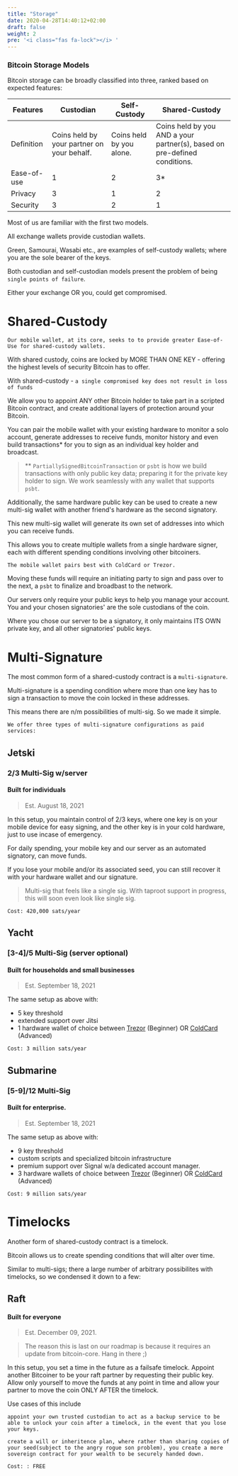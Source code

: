 ```yaml
---
title: "Storage"
date: 2020-04-28T14:40:12+02:00
draft: false
weight: 2
pre: '<i class="fas fa-lock"></i> '
---
```



### Bitcoin Storage Models

Bitcoin storage can be broadly classified into three, ranked based on expected features:

<div class="descriptor-support-table">

| Features | Custodian | Self-Custody | Shared-Custody |
| -------- | --------------- | --------------- | ------------ |
|Definition| Coins held by your partner on your behalf.| Coins held by you alone.| Coins held by you AND a your partner(s), based on pre-defined conditions. | 
| Ease-of-use | 1 | 2 | 3* |
| Privacy | 3 | 1 | 2 |
| Security | 3 | 2 | 1 |

</div>

Most of us are familiar with the first two models. 

All exchange wallets provide custodian wallets. 

Green, Samourai, Wasabi etc., are examples of self-custody wallets; where you are the sole bearer of the keys.

Both custodian and self-custodian models present the problem of being `single points of failure`.

Either your exchange OR you, could get compromised.

# Shared-Custody

```text
Our mobile wallet, at its core, seeks to to provide greater Ease-of-Use for shared-custody wallets.
```
With shared custody, coins are locked by MORE THAN ONE KEY - offering the highest levels of security Bitcoin has to offer. 

With shared-custody - `a single compromised key does not result in loss of funds` 

We allow you to appoint ANY other Bitcoin holder to take part in a scripted Bitcoin contract, and create additional layers of protection around your Bitcoin.

You can pair the mobile wallet with your existing hardware to monitor a solo account, generate addresses to receive funds, monitor history and even build transactions* for you to sign as an individual key holder and broadcast. 

> ** `PartiallySignedBitcoinTransaction` or `psbt` is how we build transactions with only public key data; preparing it for the private key holder to sign. We work seamlessly with any wallet that supports `psbt`. 

Additionally, the same hardware public key can be used to create a new multi-sig wallet with another friend's hardware as the second signatory.

This new multi-sig wallet will generate its own set of addresses into which you can receive funds.

This allows you to create multiple wallets from a single hardware signer, each with different spending conditions involving other bitcoiners.


```
The mobile wallet pairs best with ColdCard or Trezor.
```
Moving these funds will require an initiating party to sign and pass over to the next, a `psbt` to finalize and broadbast to the network.


Our servers only require your public keys to help you manage your account. You and your chosen signatories' are the sole custodians of the coin. 

Where you chose our server to be a signatory, it only maintains ITS OWN private key, and all other signatories' public keys.

# Multi-Signature

The most common form of a shared-custody contract is a `multi-signature`. 

Multi-signature is a spending condition where more than one key has to sign a transaction to move the coin locked in these addresses.

This means there are n/m possibilities of multi-sig. So we made it simple. 

```
We offer three types of multi-signature configurations as paid services:
```

##  Jetski
### 2/3 Multi-Sig w/server
#### Built for individuals
> Est. August 18, 2021

In this setup, you maintain control of 2/3 keys, where one key is on your mobile device for easy signing, and the other key is in your cold hardware, just to use incase of emergency. 

For daily spending, your mobile key and our server as an automated signatory, can move funds.

If you lose your mobile and/or its associated seed, you can still recover it with your hardware wallet and our signature.

> Multi-sig that feels like a single sig. With taproot support in progress, this will soon even look like single sig.

`Cost: 420,000 sats/year`

## Yacht
### [3-4]/5 Multi-Sig (server optional)
#### Built for households and small businesses

> Est. September 18, 2021

The same setup as above with:
- 5 key threshold
- extended support over Jitsi
- 1 hardware wallet of choice between [Trezor](https://trezor.io) (Beginner) OR [ColdCard](https://coldcardwallet.com) (Advanced)

`Cost: 3 million sats/year`

## Submarine
### [5-9]/12 Multi-Sig
#### Built for enterprise.

> Est. September 18, 2021

The same setup as above with:
- 9 key threshold
- custom scripts and specialized bitcoin infrastructure
- premium support over Signal w/a dedicated account manager.
- 3 hardware wallets of choice between [Trezor](https://trezor.io) (Beginner) OR [ColdCard](https://coldcardwallet.com) (Advanced)


`Cost: 9 million sats/year`

# Timelocks

Another form of shared-custody contract is a timelock.

Bitcoin allows us to create spending conditions that will alter over time.

Similar to multi-sigs; there a large number of arbitrary possibilites with timelocks, so we condensed it down to a few:

## Raft
#### Built for everyone

> Est. December 09, 2021. 

> The reason this is last on our roadmap is because it requires an update from bitcoin-core. Hang in there ;)

In this setup, you set a time in the future as a failsafe timelock. Appoint another Bitcoiner to be your raft partner by requesting their public key. Allow only yourself to move the funds at any point in time and allow your partner to move the coin ONLY AFTER the timelock. 

Use cases of this include 

`appoint your own trusted custodian to act as a backup service to be able to unlock your coin after a timelock, in the event that you lose your keys.` 

`create a will or inheritence plan, where rather than sharing copies of your seed(subject to the angry rogue son problem), you create a more sovereign contract for your wealth to be securely handed down.`

```
Cost: : FREE
```
